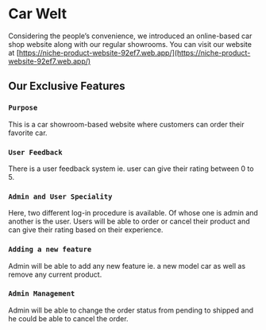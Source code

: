 # Car Welt

Considering the people’s convenience, we introduced an online-based car shop website along with our regular showrooms. You can visit our website at [https://niche-product-website-92ef7.web.app/](https://niche-product-website-92ef7.web.app/)

## Our Exclusive Features

### `Purpose`

This is a car showroom-based website where customers can order their favorite car.

### `User Feedback`

There is a user feedback system ie. user can give their rating between 0 to 5.

### `Admin and User Speciality`

Here, two different log-in procedure is available. Of whose one is admin and another is the user. Users will be able to order or cancel their product and can give their rating based on their experience.

### `Adding a new feature`

Admin will be able to add any new feature ie. a new model car as well as remove any current product. 

### `Admin Management`

Admin will be able to change the order status from pending to shipped and he could be able to cancel the order.